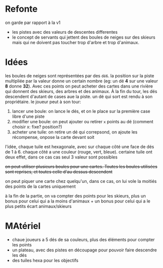 # Refonte
on garde par rapport à la v1
* les pistes avec des valeurs de descentes differentes
* le concept de servants qui jettent des boules de neiges sur des skieurs mais qui ne doivent pas toucher trop d'arbre et trop d'animaux.

# Idées
les boules de neiges sont représentées par des `dé6`. la position sur la piste multipliée par la valeur donne un certain nombre (eg: un dé **4** sur une valeur **8** donne **32**). Avec ces points on peut acheter des cartes dans une rivière qui donnent des skieurs, des arbres et des animaux. À la fin du tour, les dés descendent d'autant de cases aue la piste. un dé qui sort est rendu à son propriétaire. le joueur peut à son tour:
1. lancer une boule: on lance le dés, et on le place sur la première case libre d'une piste
2. modifier une boule: on peut ajouter ou retirer `x` points au dé (comment choisir x: fixe? position?)
3. acheter une tuile: on retire un dé qui correpsond, on ajoute les récompense, onpose la carte devant soit

l'idée, chaque tuile est hexagonale, avec sur chaque côté une face de dés de 1 à 6. chaque côté a une couleur (rouge, vert, bleue). certaine tuile ont deux effet, dans ce cas cas seul 3 valeur sont possibles

~~on peut utiliser plusieurs boules pour une cartes. Toutes les boules utilisées sont reprises, et toutes celle d'au dessus descendent~~

on peut piquer une carte chez quelqu'un, dans ce cas, on lui vole la moitiés des points de la cartes uniquement

à la fin de la partie, on va compter des points pour les skieurs, plus un bonus pour celui qui a la moins d'animaux + un bonus pour celui qui a le plus petits écart animaux/skieurs

# MAtériel
* chaue joueurs a 5 dés de sa couleurs, plus des éléments pour compter les points
* un plateau, avec des pistes en découpage pour pouvoir faire descendre les dés
* des tuiles hexa pour les objectifs